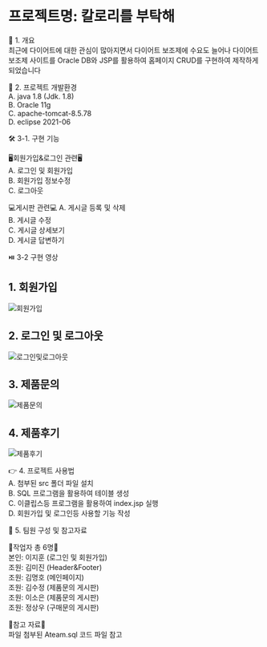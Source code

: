 # 프로젝트명: 칼로리를 부탁해

📑 1. 개요 <br>
최근에 다이어트에 대한 관심이 많아지면서 다이어트 보조제에 수요도 늘어나
다이어트 보조제 사이트를 Oracle DB와 JSP를 활용하여 홈페이지 CRUD를 구현하여 제작하게 되었습니다

🔧 2. 프로젝트 개발환경 <br>
A. java 1.8 (Jdk. 1.8) <br>
B. Oracle 11g <br>
C. apache-tomcat-8.5.78 <br>
D. eclipse 2021-06

🛠️ 3-1. 구현 기능 <br>

🖥️회원가입&로그인 관련🖥️
<br>
A. 로그인 및 회원가입
<br>
B. 회원가입 정보수정
<br>
C. 로그아웃

💻게시판 관련💻
A. 게시글 등록 및 삭제 <br>
B. 게시글 수정 <br>
C. 게시글 상세보기 <br>
D. 게시글 답변하기 

⏯️ 3-2 구현 영상 <br>

## 1. 회원가입

<img src="https://user-images.githubusercontent.com/111848248/210506466-4d5e537d-9cb9-416f-8054-45f499465e8f.mp4" alt="회원가입">

## 2. 로그인 및 로그아웃

<img src="https://user-images.githubusercontent.com/111848248/210506587-d0c3d35a-a386-42f1-8e95-10385cc31ee6.mp4" alt="로그인및로그아웃">

## 3. 제품문의

<img src="https://user-images.githubusercontent.com/111848248/210506673-5ad4bb84-f12b-4dc5-9e50-7dbec67fa731.mp4" alt="제품문의">

## 4. 제품후기

<img src="https://user-images.githubusercontent.com/111848248/210506787-075f08cb-7d1f-4679-82dc-e3841c919138.mp4" alt="제품후기">


👉 4. 프로젝트 사용법 <br>
A. 첨부된 src 폴더 파일 설치 <br>
B. SQL 프로그램을 활용하여 테이블 생성 <br>
C. 이클립스등 프로그램을 활용하여 index.jsp 실행 <br>
D. 회원가입 및 로그인등 사용할 기능 작성 <br>



🙆 5. 팀원 구성 및 참고자료

🙍작업자 총 6명🙍
<br>
본인: 이지훈 (로그인 및 회원가입) <br>
조원: 김미진 (Header&Footer) <br>
조원: 김명호 (메인페이지) <br>
조원: 김수정 (제품문의 게시판) <br>
조원: 이소은 (제품문의 게시판) <br>
조원: 정상우 (구매문의 게시판)

:book:참고 자료:book:
<br>
파일 첨부된 Ateam.sql 코드 파일 참고


